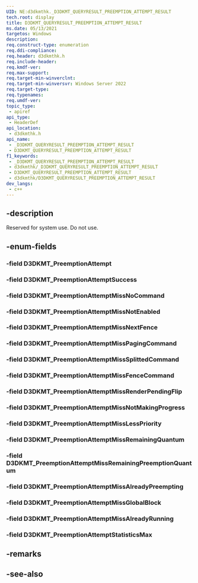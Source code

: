 ```yaml
---
UID: NE:d3dkmthk._D3DKMT_QUERYRESULT_PREEMPTION_ATTEMPT_RESULT
tech.root: display
title: D3DKMT_QUERYRESULT_PREEMPTION_ATTEMPT_RESULT
ms.date: 05/13/2021
targetos: Windows
description: 
req.construct-type: enumeration
req.ddi-compliance: 
req.header: d3dkmthk.h
req.include-header: 
req.kmdf-ver: 
req.max-support: 
req.target-min-winverclnt: 
req.target-min-winversvr: Windows Server 2022
req.target-type: 
req.typenames: 
req.umdf-ver: 
topic_type:
 - apiref
api_type:
 - HeaderDef
api_location:
 - d3dkmthk.h
api_name:
 - _D3DKMT_QUERYRESULT_PREEMPTION_ATTEMPT_RESULT
 - D3DKMT_QUERYRESULT_PREEMPTION_ATTEMPT_RESULT
f1_keywords:
 - _D3DKMT_QUERYRESULT_PREEMPTION_ATTEMPT_RESULT
 - d3dkmthk/_D3DKMT_QUERYRESULT_PREEMPTION_ATTEMPT_RESULT
 - D3DKMT_QUERYRESULT_PREEMPTION_ATTEMPT_RESULT
 - d3dkmthk/D3DKMT_QUERYRESULT_PREEMPTION_ATTEMPT_RESULT
dev_langs:
 - c++
---
```


## -description

Reserved for system use. Do not use.

## -enum-fields

### -field D3DKMT_PreemptionAttempt

### -field D3DKMT_PreemptionAttemptSuccess

### -field D3DKMT_PreemptionAttemptMissNoCommand

### -field D3DKMT_PreemptionAttemptMissNotEnabled

### -field D3DKMT_PreemptionAttemptMissNextFence

### -field D3DKMT_PreemptionAttemptMissPagingCommand

### -field D3DKMT_PreemptionAttemptMissSplittedCommand

### -field D3DKMT_PreemptionAttemptMissFenceCommand

### -field D3DKMT_PreemptionAttemptMissRenderPendingFlip

### -field D3DKMT_PreemptionAttemptMissNotMakingProgress

### -field D3DKMT_PreemptionAttemptMissLessPriority

### -field D3DKMT_PreemptionAttemptMissRemainingQuantum

### -field D3DKMT_PreemptionAttemptMissRemainingPreemptionQuantum

### -field D3DKMT_PreemptionAttemptMissAlreadyPreempting

### -field D3DKMT_PreemptionAttemptMissGlobalBlock

### -field D3DKMT_PreemptionAttemptMissAlreadyRunning

### -field D3DKMT_PreemptionAttemptStatisticsMax

## -remarks

## -see-also
